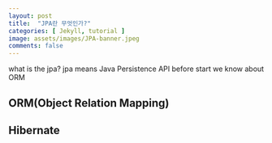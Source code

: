 ```yaml
---
layout: post
title:  "JPA란 무엇인가?"
categories: [ Jekyll, tutorial ]
image: assets/images/JPA-banner.jpeg
comments: false
---
```

what is the jpa?
jpa means Java Persistence API
before start we know about ORM

## ORM(Object Relation Mapping)

## Hibernate


